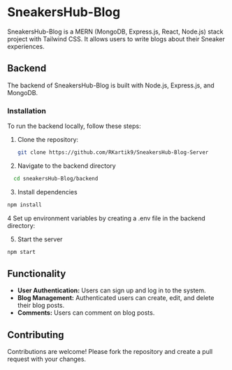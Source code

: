 # SneakersHub-Blog

SneakersHub-Blog is a MERN (MongoDB, Express.js, React, Node.js) stack project with Tailwind CSS. It allows users to write blogs about their Sneaker experiences.

## Backend

The backend of SneakersHub-Blog is built with Node.js, Express.js, and MongoDB. 

### Installation

To run the backend locally, follow these steps:

1. Clone the repository:

   ```bash
   git clone https://github.com/RKartik9/SneakersHub-Blog-Server
   
2. Navigate to the backend directory
 ```bash
   cd sneakersHub-Blog/backend
```
3. Install dependencies
```bash
npm install
```

4 Set up environment variables by creating a .env file in the backend directory:

5. Start the server
```bash
npm start
```

## Functionality

- **User Authentication:** Users can sign up and log in to the system.
- **Blog Management:** Authenticated users can create, edit, and delete their blog posts.
- **Comments:** Users can comment on blog posts.

## Contributing

Contributions are welcome! Please fork the repository and create a pull request with your changes.

